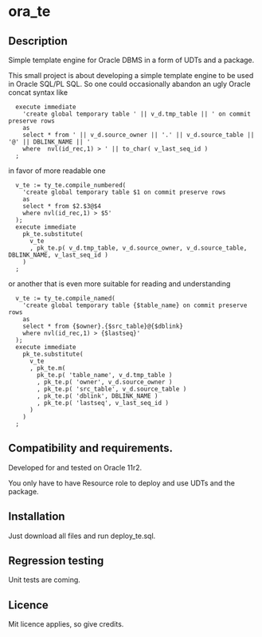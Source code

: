 # ora_te
## Description
Simple template engine for Oracle DBMS in a form of UDTs and a package.

This small project is about developing a simple template engine to be used in Oracle SQL/PL SQL.
So one could occasionally abandon an ugly Oracle concat syntax like 
```
  execute immediate 
    'create global temporary table ' || v_d.tmp_table || ' on commit preserve rows 
    as 
    select * from ' || v_d.source_owner || '.' || v_d.source_table || '@' || DBLINK_NAME || '
    where  nvl(id_rec,1) > ' || to_char( v_last_seq_id )
  ;
```  
in favor of more readable one
```
  v_te := ty_te.compile_numbered( 
    'create global temporary table $1 on commit preserve rows
    as
    select * from $2.$3@$4
    where nvl(id_rec,1) > $5'
  );
  execute immediate
    pk_te.substitute( 
      v_te
      , pk_te.p( v_d.tmp_table, v_d.source_owner, v_d.source_table, DBLINK_NAME, v_last_seq_id ) 
    ) 
  ;
```  
or another that is even more suitable for reading and understanding
```
  v_te := ty_te.compile_named( 
    'create global temporary table {$table_name} on commit preserve rows
    as
    select * from {$owner}.{$src_table}@{$dblink}
    where nvl(id_rec,1) > {$lastseq}'
  );
  execute immediate
    pk_te.substitute( 
      v_te
      , pk_te.m( 
        pk_te.p( 'table_name', v_d.tmp_table )
        , pk_te.p( 'owner', v_d.source_owner )
        , pk_te.p( 'src_table', v_d.source_table ) 
        , pk_te.p( 'dblink', DBLINK_NAME )
        , pk_te.p( 'lastseq', v_last_seq_id ) 
      )
    ) 
  ;
```  
## Compatibility and requirements.
Developed for and tested on Oracle 11r2.

You only have to have Resource role to deploy and use UDTs and the package.

## Installation
Just download all files and run deploy_te.sql.

## Regression testing
Unit tests are coming.

## Licence
Mit licence applies, so give credits.
